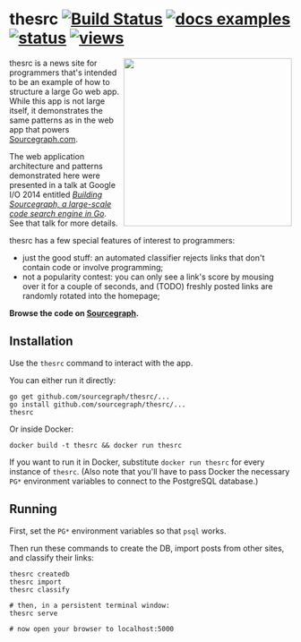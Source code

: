 # thesrc [![Build Status](https://travis-ci.org/sourcegraph/thesrc.png?branch=master)](https://travis-ci.org/sourcegraph/thesrc) [![docs examples](https://sourcegraph.com/api/repos/github.com/sourcegraph/thesrc/.badges/docs-examples.png)](https://sourcegraph.com/github.com/sourcegraph/thesrc) [![status](https://sourcegraph.com/api/repos/github.com/sourcegraph/thesrc/.badges/status.png)](https://sourcegraph.com/github.com/sourcegraph/thesrc) [![views](https://sourcegraph.com/api/repos/github.com/sourcegraph/thesrc/.counters/views.png)](https://sourcegraph.com/github.com/sourcegraph/thesrc)

<img width=300 align=right src="https://s3-us-west-2.amazonaws.com/sourcegraph-assets/thesrc-screenshot.png">

thesrc is a news site for programmers that's intended to be an example of how to
structure a large Go web app. While this app is not large itself, it
demonstrates the same patterns as in the web app that powers
[Sourcegraph.com](https://sourcegraph.com).

The web application architecture and patterns demonstrated here were presented
in a talk at Google I/O 2014 entitled *[Building Sourcegraph, a large-scale code
search engine in Go](https://sourcegraph.com/blog/google-io-2014-building-sourcegraph-a-large-scale-code-search-engine-in-go)*. See that talk for more details.

thesrc has a few special features of interest to programmers:

* just the good stuff: an automated classifier rejects links that don't contain code or involve programming;
* not a popularity contest: you can only see a link's score by mousing over it for a couple of seconds, and (TODO) freshly posted links are randomly rotated into the homepage;

**Browse the code on [Sourcegraph](https://sourcegraph.com/github.com/sourcegraph/thesrc).**

## Installation

Use the `thesrc` command to interact with the app.

You can either run it directly:

```
go get github.com/sourcegraph/thesrc/...
go install github.com/sourcegraph/thesrc/...
thesrc
```

Or inside Docker:

```
docker build -t thesrc && docker run thesrc
```

If you want to run it in Docker, substitute `docker run thesrc` for every
instance of `thesrc`. (Also note that you'll have to pass Docker the necessary
`PG*` environment variables to connect to the PostgreSQL database.)

## Running

First, set the `PG*` environment variables so that `psql` works.

Then run these commands to create the DB, import posts from other sites, and classify their links:

```
thesrc createdb
thesrc import
thesrc classify

# then, in a persistent terminal window:
thesrc serve

# now open your browser to localhost:5000
```
